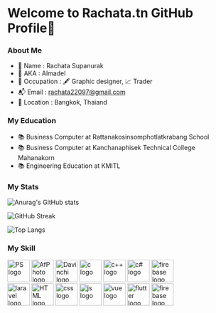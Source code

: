 # Welcome to Rachata.tn GitHub Profile👋

### About Me
- 📌 Name : Rachata Supanurak
- 👾 AKA : Almadel
- 🤔 Occupation : 🖋️ Graphic designer, 📈 Trader
- 📬 Email : rachata22097@gmail.com
- 🏢 Location : Bangkok, Thaiand

### My Education
- 📚 Business Computer at Rattanakosinsomphotlatkrabang School
- 📚 Business Computer at Kanchanaphisek Technical College Mahanakorn
- 📚 Engineering Education at KMITL

### My Stats

![Anurag's GitHub stats](https://github-readme-stats.vercel.app/api?username=RachataS&show_icons=true&hide=&count_private=true&theme=dark)

![GitHub Streak](https://github-readme-streak-stats.herokuapp.com/?user=RachataS&theme=dark)

![Top Langs](https://github-readme-stats.vercel.app/api/top-langs/?username=RachataS&layout=compact&theme=dark)

### My Skill

<div align="left">
<img src="https://upload.wikimedia.org/wikipedia/commons/thumb/a/af/Adobe_Photoshop_CC_icon.svg/2101px-Adobe_Photoshop_CC_icon.svg.png"   height="50" width="50" alt="PS logo"/>
<img src="https://upload.wikimedia.org/wikipedia/commons/thumb/f/f5/Affinity_Photo_V2_icon.svg/2048px-Affinity_Photo_V2_icon.svg.png" height="50" width="50" alt="AfPhoto logo"/>
<img src="https://upload.wikimedia.org/wikipedia/commons/thumb/9/90/DaVinci_Resolve_17_logo.svg/1200px-DaVinci_Resolve_17_logo.svg.png" height="50" width="50" alt="Davinchi logo"/>
<img src="https://cdn.jsdelivr.net/gh/devicons/devicon/icons/c/c-original.svg" height="50" width="50" alt="c logo"/>
<img src="https://cdn.freebiesupply.com/logos/large/2x/c-logo-svg-vector.svg" height="50" width="50" alt="c++ logo"/>
<img src="https://cdn.jsdelivr.net/gh/devicons/devicon/icons/csharp/csharp-original.svg" height="50" width="50" alt="c# logo"/>
<img src="https://upload.wikimedia.org/wikipedia/commons/thumb/c/c3/Python-logo-notext.svg/1869px-Python-logo-notext.svg.png" height="50" width="50" alt="firebase logo"/> <br>
 <img src="https://upload.wikimedia.org/wikipedia/commons/thumb/9/9a/Laravel.svg/985px-Laravel.svg.png" height="50" width="50" alt="laravel logo"/>
<img src="https://www.w3.org/html/logo/downloads/HTML5_Badge_512.png" height="50" width="50" alt="HTML logo"/>
<img src="https://cdn.icon-icons.com/icons2/1826/PNG/512/4202020css3htmllogosocialsocialmedia-115668_115633.png" height="50" width="50" alt="css logo"/>
<img src="https://upload.wikimedia.org/wikipedia/commons/thumb/6/6a/JavaScript-logo.png/800px-JavaScript-logo.png" height="50" width="50" alt="js logo"/>
<img src="https://upload.wikimedia.org/wikipedia/commons/thumb/9/95/Vue.js_Logo_2.svg/2367px-Vue.js_Logo_2.svg.png" height="50" width="50" alt="vue logo"/>
<img src="https://github.com/RachataS/RachataS/assets/115066261/ea5e7087-bcd4-46a4-a8e5-52535e9cc147" height="50" width="50" alt="flutter logo"/>
  <img src="https://github.com/RachataS/RachataS/assets/115066261/43157854-9241-4603-8499-2451f5d0408e" height="50" width="50" alt="firebase logo"/>
</div>
<!--

**RachataS/RachataS** is a ✨ _special_ ✨ repository because its `README.md` (this file) appears on your GitHub profile.

Here are some ideas to get you started:

- 🔭 I’m currently working on ...
- 🌱 I’m currently learning ...
- 👯 I’m looking to collaborate on ...
- 🤔 I’m looking for help with ...
- 💬 Ask me about ...
- 📫 How to reach me: ...
- 😄 Pronouns: ...
- ⚡ Fun fact: ...
-->
